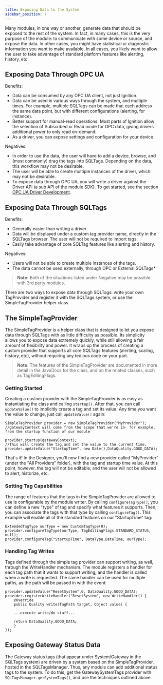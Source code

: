 ```yaml
---
title: Exposing Data to the System
sidebar_position: 7
---
```


Many modules, in one way or another, generate data that should be exposed to the rest of the system. In fact, in many cases, this is the very purpose of the module: to communicate with some device or source, and expose the data. In other cases, you might have statistical or diagnostic information you want to make available. In all cases, you likely want to allow the user to take advantage of standard platform features like alerting, history, etc.

## Exposing Data Through OPC UA
Benefits:
* Data can be consumed by any OPC UA client, not just Ignition.
* Data can be used in various ways through the system, and multiple times. For example, multiple SQLTags can be made that each address the same data point, but with different configurations (alerting, for instance).
* Better support for manual-read operations. Most parts of Ignition allow the selection of Subscribed or Read mode for OPC data, giving drivers additional power to only read on-demand.
* As a driver, you can expose settings and configuration for your device. 

Negatives:
* In order to use the data, the user will have to add a device, browse, and (most commonly) drag the tags into SQLTags. Depending on the data, this workflow may not be desirable.
* The user will be able to create multiple instances of the driver, which may not be desirable. 
* To expose data through OPC UA, you will write a driver against the Driver API (a sub API of the module SDK). To get started, see the section [OPC UA Driver Development](/docs/opc-ua-driver-development/opc-ua-driver-development.md). 

## Exposing Data Through SQLTags

Benefits:
* Generally easier than writing a driver
* Data will be displayed under a custom tag provider name, directly in the SQLTags browser. The user will not be required to import tags.
* Easily take advantage of core SQLTag features like alerting and history. 

Negatives:
* Users will not be able to create multiple instances of the tags. 
* The data cannot be used externally, through OPC or External SQLTags*

> **Note:**
Both of the situations listed under Negative may be possible with 3rd party modules.

There are two ways to expose data through SQLTags: write your own TagProvider and register it with the SQLTags system, or use the SimpleTagProvider helper class.

## The SimpleTagProvider

The SimpleTagProvider is a helper class that is designed to let you expose data through SQLTags with as little difficulty as possible. Its simplicity allows you to expose data extremely quickly, while still allowing a fair amount of flexibility and power. It wraps up the process of creating a custom provider that supports all core SQLTags features (alerting, scaling, history, etc), without requiring any tedious code on your part.
 
> **Note:**
The features of the SimpleTagProvider are documented in more detail in the JavaDocs for the class, and on the related classes, such as TagEditingFlags. 

### Getting Started

Creating a custom provider with the SimpleTagProvider is as easy as instantiating the class and calling `startup()`. After that, you can call `updateValue()` to implicitly create a tag and set its value. Any time you want the value to change, just call `updateValue()` again:

```JS
SimpleTagProvider provider = new SimpleTagProvider("MyProvider"); 
//gatewayContext will come from the scope that we're in- for example, from the startup function of our module
```

```JS
provider.startup(gatewayContext);
//This will create the tag,and set the value to the current time. 
provider.updateValue("StartupTime", new Date(),DataQuality.GOOD_DATA);
```

That's it! In the Designer, you'll now find a new provider called "MyProvider" (under the "All Providers" folder), with the tag and startup time value. At this point, however, the tag will not be editable, and the user will not be allowed to alert, historize, etc.

### Setting Tag Capabilities

The range of features that the tags in the SimpleTagProvider are allowed to use is configurable by the module writer. By calling `configureTagType()`, you can define a new "type" of tag and specify what features it supports. Then, you can associate the tags with that type by calling `configureTag()`.
This example will enable all of the standard features on our "StartupTime" tag:

```JS title="Example"
ExtendedTagType ourType = new CustomTagType(0); 
provider.configureTagType(ourType, TagEditingFlags.STANDARD_STATUS, null);
provider.configureTag("StartupTime", DataType.DateTime, ourType);
```

### Handling Tag Writes
Tags defined through the simple tag provider can support writing, as well, through the WriteHandler mechanism. The module registers a handler for each tag path that it wants to support writing, and the handler is called when a write is requested. The same handler can be used for multiple paths, as the path will be passed in with the event:

```JS title="Example"
provider.updateValue("ResetSystem",0, DataQuality.GOOD_DATA); provider.registerWriteHandler("ResetSystem", new WriteHandler() {
    @Override
    public Quality write(TagPath target, Object value) {

    ...execute write/do stuff... 

    return DataQuality.GOOD_DATA;
    }
});
```

## Exposing Gateway Status Data

The Gateway status tags (that appear under System/Gateway in the SQLTags system) are driven by a system based on the SimpleTagProvider, hosted in the SQLTagsManager. Thus, any module can add additional status tags to the system. To do this, get the GatewaySystemTags provider with `SQLTagsManager.getSystemTags()`, and use the techniques outlined above.
